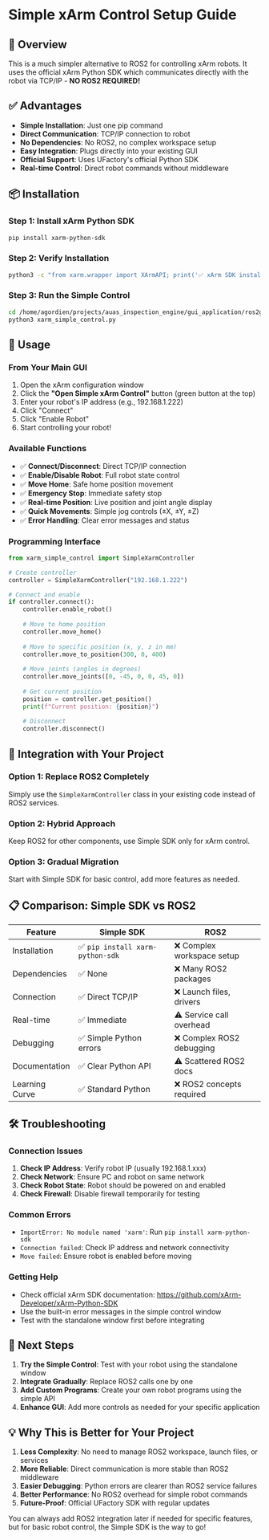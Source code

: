 # Simple xArm Control Setup Guide

## 🎯 Overview
This is a much simpler alternative to ROS2 for controlling xArm robots. It uses the official xArm Python SDK which communicates directly with the robot via TCP/IP - **NO ROS2 REQUIRED!**

## ✅ Advantages
- **Simple Installation**: Just one pip command
- **Direct Communication**: TCP/IP connection to robot
- **No Dependencies**: No ROS2, no complex workspace setup
- **Easy Integration**: Plugs directly into your existing GUI
- **Official Support**: Uses UFactory's official Python SDK
- **Real-time Control**: Direct robot commands without middleware

## 📦 Installation

### Step 1: Install xArm Python SDK
```bash
pip install xarm-python-sdk
```

### Step 2: Verify Installation
```bash
python3 -c "from xarm.wrapper import XArmAPI; print('✅ xArm SDK installed successfully')"
```

### Step 3: Run the Simple Control
```bash
cd /home/agordien/projects/auas_inspection_engine/gui_application/ros2gui
python3 xarm_simple_control.py
```

## 🚀 Usage

### From Your Main GUI
1. Open the xArm configuration window
2. Click the **"Open Simple xArm Control"** button (green button at the top)
3. Enter your robot's IP address (e.g., 192.168.1.222)
4. Click "Connect"
5. Click "Enable Robot"
6. Start controlling your robot!

### Available Functions
- ✅ **Connect/Disconnect**: Direct TCP/IP connection
- ✅ **Enable/Disable Robot**: Full robot state control
- ✅ **Move Home**: Safe home position movement
- ✅ **Emergency Stop**: Immediate safety stop
- ✅ **Real-time Position**: Live position and joint angle display
- ✅ **Quick Movements**: Simple jog controls (±X, ±Y, ±Z)
- ✅ **Error Handling**: Clear error messages and status

### Programming Interface
```python
from xarm_simple_control import SimpleXarmController

# Create controller
controller = SimpleXarmController("192.168.1.222")

# Connect and enable
if controller.connect():
    controller.enable_robot()
    
    # Move to home position
    controller.move_home()
    
    # Move to specific position (x, y, z in mm)
    controller.move_to_position(300, 0, 400)
    
    # Move joints (angles in degrees)
    controller.move_joints([0, -45, 0, 0, 45, 0])
    
    # Get current position
    position = controller.get_position()
    print(f"Current position: {position}")
    
    # Disconnect
    controller.disconnect()
```

## 🔧 Integration with Your Project

### Option 1: Replace ROS2 Completely
Simply use the `SimpleXarmController` class in your existing code instead of ROS2 services.

### Option 2: Hybrid Approach
Keep ROS2 for other components, use Simple SDK only for xArm control.

### Option 3: Gradual Migration
Start with Simple SDK for basic control, add more features as needed.

## 📋 Comparison: Simple SDK vs ROS2

| Feature | Simple SDK | ROS2 |
|---------|------------|------|
| Installation | ✅ `pip install xarm-python-sdk` | ❌ Complex workspace setup |
| Dependencies | ✅ None | ❌ Many ROS2 packages |
| Connection | ✅ Direct TCP/IP | ❌ Launch files, drivers |
| Real-time | ✅ Immediate | ⚠️ Service call overhead |
| Debugging | ✅ Simple Python errors | ❌ Complex ROS2 debugging |
| Documentation | ✅ Clear Python API | ⚠️ Scattered ROS2 docs |
| Learning Curve | ✅ Standard Python | ❌ ROS2 concepts required |

## 🛠️ Troubleshooting

### Connection Issues
1. **Check IP Address**: Verify robot IP (usually 192.168.1.xxx)
2. **Check Network**: Ensure PC and robot on same network
3. **Check Robot State**: Robot should be powered on and enabled
4. **Check Firewall**: Disable firewall temporarily for testing

### Common Errors
- `ImportError: No module named 'xarm'`: Run `pip install xarm-python-sdk`
- `Connection failed`: Check IP address and network connectivity
- `Move failed`: Ensure robot is enabled before moving

### Getting Help
- Check official xArm SDK documentation: https://github.com/xArm-Developer/xArm-Python-SDK
- Use the built-in error messages in the simple control window
- Test with the standalone window first before integrating

## 🔮 Next Steps

1. **Try the Simple Control**: Test with your robot using the standalone window
2. **Integrate Gradually**: Replace ROS2 calls one by one
3. **Add Custom Programs**: Create your own robot programs using the simple API
4. **Enhance GUI**: Add more controls as needed for your specific application

## 💡 Why This is Better for Your Project

1. **Less Complexity**: No need to manage ROS2 workspace, launch files, or services
2. **More Reliable**: Direct communication is more stable than ROS2 middleware
3. **Easier Debugging**: Python errors are clearer than ROS2 service failures
4. **Better Performance**: No ROS2 overhead for simple robot commands
5. **Future-Proof**: Official UFactory SDK with regular updates

You can always add ROS2 integration later if needed for specific features, but for basic robot control, the Simple SDK is the way to go!
